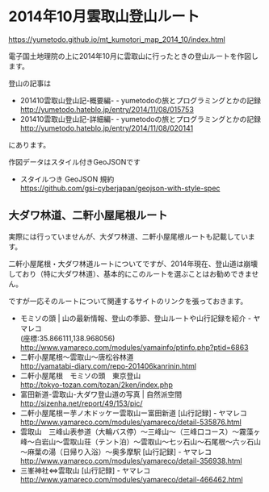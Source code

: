 # 2014年10月雲取山登山ルート

https://yumetodo.github.io/mt_kumotori_map_2014_10/index.html

電子国土地理院の上に2014年10月に雲取山に行ったときの登山ルートを作図します。

登山の記事は

- 201410雲取山登山記-概要編- - yumetodoの旅とプログラミングとかの記録  
http://yumetodo.hateblo.jp/entry/2014/11/08/015753
- 201410雲取山登山記-詳細編- - yumetodoの旅とプログラミングとかの記録  
http://yumetodo.hateblo.jp/entry/2014/11/08/020141

にあります。

作図データはスタイル付きGeoJSONです

- スタイルつき GeoJSON 規約  
https://github.com/gsi-cyberjapan/geojson-with-style-spec

## 大ダワ林道、二軒小屋尾根ルート

実際には行っていませんが、大ダワ林道、二軒小屋尾根ルートも記載しています。

二軒小屋尾根・大ダワ林道ルートについてですが、2014年現在、登山道は崩壊しており（特に大ダワ林道）、基本的にこのルートを選ぶことはお勧めできません。

ですが一応そのルートについて関連するサイトのリンクを張っておきます。

- モミソの頭 | 山の最新情報、登山の季節、登山ルートや山行記録を紹介 - ヤマレコ  
(座標:35.866111,138.968056)  
http://www.yamareco.com/modules/yamainfo/ptinfo.php?ptid=6863
- 二軒小屋尾根～雲取山～唐松谷林道  
http://yamatabi-diary.com/repo-201406kanrinin.html
- 二軒小屋尾根　モミソの頭　東京登山  
http://tokyo-tozan.com/tozan/2ken/index.php
- 富田新道-雲取山-大ダワ登山道の写真 | 自然派空間  
http://sizenha.net/report/49/153/pic/
- 二軒小屋尾根ー芋ノ木ドッケー雲取山ー富田新道 [山行記録] - ヤマレコ  
http://www.yamareco.com/modules/yamareco/detail-535876.html
- 雲取山　三峰山表参道（大輪バス停）～三峰山～（三峰口コース）～霧藻ヶ峰～白岩山～雲取山荘（テント泊）～雲取山～七ッ石山～石尾根～六ッ石山～麻葉の湯（日帰り入浴）～奥多摩駅 [山行記録] - ヤマレコ  
http://www.yamareco.com/modules/yamareco/detail-356938.html
- 三峯神社⇔雲取山 [山行記録] - ヤマレコ  
http://www.yamareco.com/modules/yamareco/detail-466462.html
